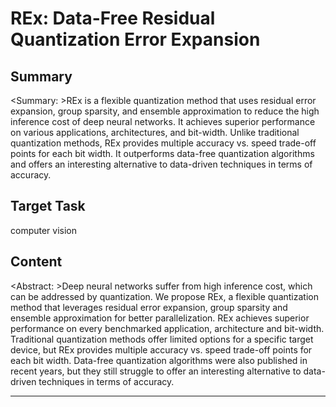 # REx: Data-Free Residual Quantization Error Expansion

## Summary

<Summary: >REx is a flexible quantization method that uses residual error expansion, group sparsity, and ensemble approximation to reduce the high inference cost of deep neural networks. It achieves superior performance on various applications, architectures, and bit-width. Unlike traditional quantization methods, REx provides multiple accuracy vs. speed trade-off points for each bit width. It outperforms data-free quantization algorithms and offers an interesting alternative to data-driven techniques in terms of accuracy.


## Target Task

computer vision

## Content

<Abstract: >Deep neural networks suffer from high inference cost, which can be addressed by quantization. We propose REx, a flexible quantization method that leverages residual error expansion, group sparsity and ensemble approximation for better parallelization. REx achieves superior performance on every benchmarked application, architecture and bit-width. Traditional quantization methods offer limited options for a specific target device, but REx provides multiple accuracy vs. speed trade-off points for each bit width. Data-free quantization algorithms were also published in recent years, but they still struggle to offer an interesting alternative to data-driven techniques in terms of accuracy.



---

